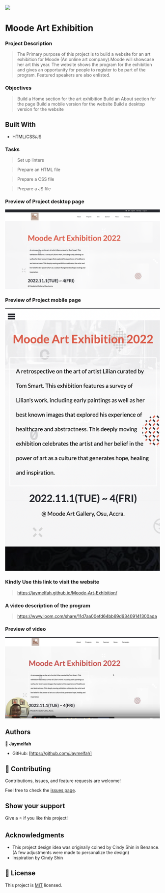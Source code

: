 
![](https://img.shields.io/badge/Microverse-blueviolet)

# Moode Art Exhibition

### Project Description
>The Primary purpose of this project is to build a website for an art exhibition for Moode (An online art company).Moode will showcase her art this year. The website shows the program for the exhibition and gives an opportunity for people to register to be part of the program. Featured speakers are also enlisted.


 ### Objectives
> Build a Home section for the art exhibition
> Build an About section for the page
> Build a mobile version for the website
> Build a desktop version for the website

## Built With

- HTML/CSS/JS




### Tasks

> Set up linters

> Prepare an HTML file

> Prepare a CSS file

> Prepare a JS file 

### Preview of Project desktop page 
![Preview](./Images/Moode%20Preview.png)

### Preview of Project mobile page
![Preview](./Images/Moode%20mobile%20preview.png)

### Kindly Use this link to visit the website 
> https://jaymelfah.github.io/Moode-Art-Exhibition/

### A video description of the program
> https://www.loom.com/share/11d7aa00efd64bb69d63409141300ada

### Preview of video 
![Preview](./Images/Loom%20preview.png)

## Authors

👤 **Jaymelfah**

- GitHub: [https://github.com/Jaymelfah]


## 🤝 Contributing

Contributions, issues, and feature requests are welcome!

Feel free to check the [issues page](../../issues/).

## Show your support

Give a ⭐️ if you like this project!

## Acknowledgments

- This project design idea was originally coined by Cindy Shin in Benance. (A few adjustments were made to personalize the design)
- Inspiration by Cindy Shin

## 📝 License

This project is [MIT](./LICENSE) licensed.
